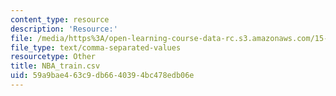```yaml
---
content_type: resource
description: 'Resource:'
file: /media/https%3A/open-learning-course-data-rc.s3.amazonaws.com/15-071-the-analytics-edge-spring-2017/59a9bae463c9db6640394bc478edb06e_NBA_train.csv
file_type: text/comma-separated-values
resourcetype: Other
title: NBA_train.csv
uid: 59a9bae4-63c9-db66-4039-4bc478edb06e
---
```

